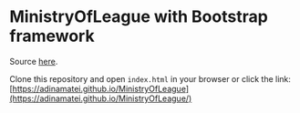 # MinistryOfLeague with Bootstrap framework

Source [here](https://d13yacurqjgara.cloudfront.net/users/182229/screenshots/1715917/attachments/274719/Ministry-of-League---Home.png).

Clone this repository and open `index.html` in your browser or click the link: [https://adinamatei.github.io/MinistryOfLeague](https://adinamatei.github.io/MinistryOfLeague/)
